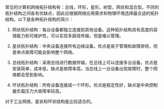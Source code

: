 常见的计算机网络拓扑结构有：总线，环形，星形，树型，网状和混合型。不同的拓扑结构之间各有优缺点，因此应根据网络应用需求和物理环境选择最合适的拓扑结构。以下是各种拓扑结构的简介：

1. 网状拓扑结构：每台设备都独立连接到其他设备。这种拓扑结构具有高度的容错能力和可维护性，可以实现多路径传输，但是难以管理。
    
2. 星状拓扑结构：中央设备连接所有边缘设备。优点是易于管理和故障排除，但是单点故障可能会影响整个网络。
    
3. 总线拓扑结构：采用总线进行数据传输，在总线上可以连接多台设备。优点是安装简单，成本低，缺点是故障率高，当总线上一台设备出现故障时，整个网络都会受到影响。
    
4. 环状拓扑结构：所有设备连接成一个环形。优点是稳定性好，缺点是中央控制器负载压力大故障率较高。

对于工业网络，星状和环状结构是比较适合的。
